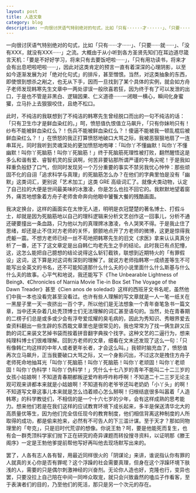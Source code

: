 ```yaml
---
layout: post
title: 人造文章
category: blog
description: 一向很讨厌语气特别绝对的句式，比如「只有······才······」、「只要······就······」、「没有XXX，就没有XXX······」之流。大概由于从小听到各方圣贤先知们在耳边道尽箴言天机：「要是不好好学习，将来只有去要饭吧啦……
---
```

一向很讨厌语气特别绝对的句式，比如「只有······才······」、「只要······就······」、「没有XXX，就没有XXX······」之流。大概由于从小听到各方圣贤先知们在耳边道尽箴言天机：「要是不好好学习，将来只有去要饭吧啦······」，「只有用功读书，将来才会有出息吧啦吧啦······」，因此对这类肯定的预言一直有着深深的心理阴影，以至如今逐渐发展为对「绝对化句式」的排斥，甚至憎恨。当然，对这类抽象的东西，即使恨到想杀之剐之，也无从下手，因而一旦找到了某个具体的实例，就会如方舟子老师发现韩寒先生文章中一两处谬误一般欣喜若狂，因为终于有了可以发泄的出口，于是也不管是非黑白、逻辑因果、仁义道德······一闭眼一横心，瞬间化身蜜獾，立马扑上去狠狠咬住，且绝不松口。

此时，不纯洁的我联想到了不纯洁的韩寒先生曾经脱口而出的一句不纯洁的话：「只有卫生巾才是鲜血染红的。」呵，愤怒值仇恨值立马飙升，「只有你妹哟只有！纱布不能被鲜血染红么？！伤兵不能被鲜血染红么？！傻逼不能被我一顿乱棍后被鲜血染红么？！」在愤怒的我正打算愤怒地破口大骂之际，我被恶狠狠地扇了一连串耳光，同时我听到灵魂深处的更加愤怒地咆哮：「叫你丫不懂幽默！叫你丫不懂幽默！叫你丫死脑筋！叫你丫死脑筋！」终于死脑筋死理性被打败，翻然醒悟这是多么和谐有爱、睿智机灵的反讽啊，何苦非要钻那所谓严谨的牛角尖呢！于是我如释重负般舒了口气，但同时发现另一个万分重要的事实不禁另我忧心忡忡：那些顽固不化的自诩「追求科学与真理」的死脑筋怎么办？在他们的字典里怕是没有「幽默」这类词汇，更别说「艺术加工」这类 GRE 高级词汇了。就像犬类动物，认定了自己拉的大便是世间最美味的冰激凌，你是怎么也拉不回它的。我默默地望着窗外，痛苦地想象着方舟子老师舍命奔向他眼中饕餮大餐的残酷画面。

我决定换台，这样的画面实在太惨无人道，明明是衣冠楚楚的著名博士、打假斗士，却就是因为死脑筋地以自己的理科逻辑来分析文艺创作这一回事儿，分析不通还硬要撞出一条血路，只为他以为的真理牌冰激凌，令人哭笑不得。于是我止住了思绪，却还是止不住对方老师的关怀，颤颤地点开了方老师的微博，这更是惊得我虎躯一震。不想方老师已经一丝不苟地把韩寒先生的旧文《求医》拿来认认真真分析了一番，还下了这文章定是出自韩仁均老先生之手的结论。此时我已有点犯懵，这，这怎么能把自己臆想的结论说得这么斩钉截铁，联想到近期特火的「有罪假设」这词，这下算是对这词有深刻的理解了。就说方老师指韩寒一成绩差等生不可能写出全英文的书名，还不可能知道那什么什么夫的小说里面什么什么斯基与什么什么夫的故事。心平气和地说，我还能写下《The Unbearable Lightness of Being》、《Chronicles of Narnia Movie Tie-in Box Set The Voyage of the Dawn Treader》甚至《Cien anos de soledad》这样的西班牙文书名呢，虽然他们中我一本也没看完甚至没看过。也许有些人理解的写文章就是一人一笔一纸关在一黑屋子里一天一夜挤出一百个字，所以他们是无法想象一个青年奋笔急书一篇文章，当中还夹杂着几处秃顶博士们无法理解的词汇甚至语句的。当然，处在青春期的二楞子们总是或多或少会有浮夸爱炫耀的臭毛病的，因此为秀知识、秀眼界爱去查资料翻出一些生辟的东西栽文章里也是很常见的，我也常常为了找一俩生辟又压韵的词汇来装文艺掉书袋而按着拼音翻字典挨个找字。这种文艺的二逼行为，想来纯理科博士们很难理解。回到方老师的文章，细看在文末还发现了这么一句：「只有像韩仁均这样的中年人或者更年长者，才会这么叫。」我顿时脑充血了，愤怒值再次立马飙升，正当我要破口大骂之际，又一个身影闪出，不过这次是拽住方舟子老师死命地抽耳光「叫你丫死脑筋！叫你丫死脑筋！叫你丫老顽固！叫你丫老顽固！叫你丫伪科学！叫你丫伪科学！」凭什么十七八岁的青年不能叫二十二三岁的女孩小姑娘啊！不知道青春期都叛逆爱咋称呼咋称呼啊！不知道二十二三岁无论主观可观来讲都本来就是小姑娘啊！不知道有的老爷爷还叫老奶奶「小丫头」的啊！不知道写文章这事儿本来就是怎么诌着顺心怎么掰啊！归根结底很多叫嚣着「人造韩寒」的科学教徒们，不相信的是一个十六七岁的少年，会有这样成熟的思考能力。想来他们若是在我们这样的应试教育环境下成长起来，多半是保送清华北大的高质量优等生，因为他们完全信任现今的教育制度，他们相信背离这种制度的人所取得的成功，都是偷来抢来，必然有不可告人的下三滥计谋。至于天才？那如同物理里的「夸克」，只是旧时代荒谬的想像。你说王勃？呵，要是他能死而复生，也有会一群秃顶科学家们抛下正在研究的奇异课题而转投搜寻资料，以证明那《滕王阁序》一定是王勃他爹提前帮他写好再叫他去现场默写出来的。

罢了，人各有志人各有智，用最近同样很火的「阴谋论」来讲，谁说指认你有罪的人就真的关心你是否有罪呢？这个浮躁的社会需要真理，但身在这个浮躁环境下肤浅的人，需要的只是偶尔刺激神经的兴奋剂。无论你人造也好，克隆也行，变异也罢，只要没拉上自己陪在中间一同哗众取宠，就只会兴致盎然的嗑瓜子作看客，至于表演者们的目的，乃至他们的死活，那只是另一个次元的存在。